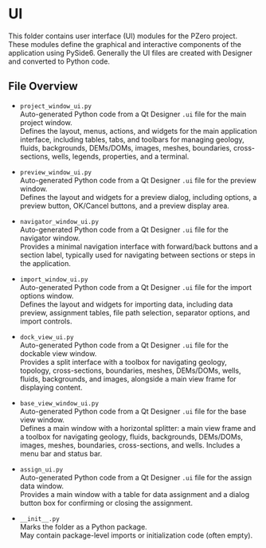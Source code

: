 # UI

This folder contains user interface (UI) modules for the PZero project. These modules define the graphical and interactive components of the application using PySide6. Generally the UI files are created with Designer and converted to Python code.

## File Overview

- `project_window_ui.py`  
  Auto-generated Python code from a Qt Designer `.ui` file for the main project window.  
  Defines the layout, menus, actions, and widgets for the main application interface, including tables, tabs, and toolbars for managing geology, fluids, backgrounds, DEMs/DOMs, images, meshes, boundaries, cross-sections, wells, legends, properties, and a terminal.

- `preview_window_ui.py`  
  Auto-generated Python code from a Qt Designer `.ui` file for the preview window.  
  Defines the layout and widgets for a preview dialog, including options, a preview button, OK/Cancel buttons, and a preview display area.

- `navigator_window_ui.py`  
  Auto-generated Python code from a Qt Designer `.ui` file for the navigator window.  
  Provides a minimal navigation interface with forward/back buttons and a section label, typically used for navigating between sections or steps in the application.

- `import_window_ui.py`  
  Auto-generated Python code from a Qt Designer `.ui` file for the import options window.  
  Defines the layout and widgets for importing data, including data preview, assignment tables, file path selection, separator options, and import controls.

- `dock_view_ui.py`  
  Auto-generated Python code from a Qt Designer `.ui` file for the dockable view window.  
  Provides a split interface with a toolbox for navigating geology, topology, cross-sections, boundaries, meshes, DEMs/DOMs, wells, fluids, backgrounds, and images, alongside a main view frame for displaying content.

- `base_view_window_ui.py`  
  Auto-generated Python code from a Qt Designer `.ui` file for the base view window.  
  Defines a main window with a horizontal splitter: a main view frame and a toolbox for navigating geology, fluids, backgrounds, DEMs/DOMs, images, meshes, boundaries, cross-sections, and wells. Includes a menu bar and status bar.

- `assign_ui.py`  
  Auto-generated Python code from a Qt Designer `.ui` file for the assign data window.  
  Provides a main window with a table for data assignment and a dialog button box for confirming or closing the assignment.

- `__init__.py`  
  Marks the folder as a Python package.  
  May contain package-level imports or initialization code (often empty).
